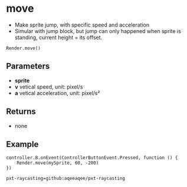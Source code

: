 # move

 * Make sprite jump, with specific speed and acceleration
 * Simular with jump block, but jump can only happened when sprite is standing, current height = its offset.

```sig
Render.move()
```


## Parameters
* **sprite**
* **v** vetical speed, unit: pixel/s
* **a** vetical acceleration, unit: pixel/s²

## Returns

* none

## Example

```blocks
controller.B.onEvent(ControllerButtonEvent.Pressed, function () {
    Render.move(mySprite, 60, -200)
})
```

```package
pxt-raycasting=github:aqeeaqee/pxt-raycasting
```